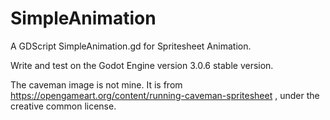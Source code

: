 # SimpleAnimation
A GDScript SimpleAnimation.gd for Spritesheet Animation.

Write and test on the Godot Engine version 3.0.6 stable version.


The caveman image is not mine. It is from https://opengameart.org/content/running-caveman-spritesheet , under the creative common license.
